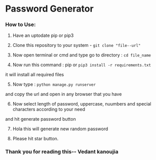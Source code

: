 # Password Generator

### How to Use:

1. Have an uptodate pip or pip3

2. Clone this repository to your system - `git clone "file--url"`

3. Now open terminal or cmd and type go to directory : `cd file_name`

4. Now run this command : pip or `pip3 install -r requirements.txt`

it will install all required files

5. Now type : `python manage.py runserver`

and copy the url and open in any browser that you have

6. Now select length of password, uppercase, nuumbers and special characters according to your need

and hit generate password button

7. Hola this will generate new random password

8. Please hit star button.

### Thank you for reading this-- Vedant kanoujia
